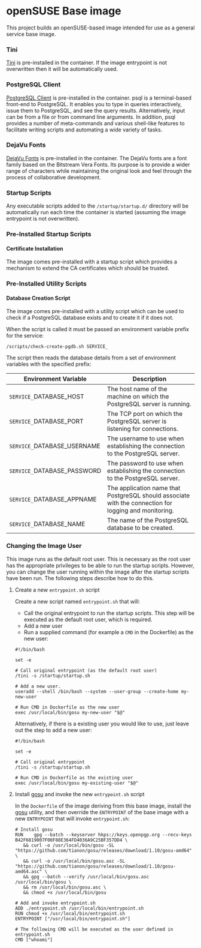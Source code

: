 # openSUSE Base image

This project builds an openSUSE-based image intended for use as a general service base image.

### Tini
[Tini](https://github.com/krallin/tini) is pre-installed in the container.  If the image entrypoint is not overwritten then it will be automatically used.

### PostgreSQL Client
[PostgreSQL Client](https://www.postgresql.org/docs/current/static/app-psql.html) is pre-installed in the container. psql is a terminal-based front-end to PostgreSQL. It enables you to type in queries interactively, issue them to PostgreSQL, and see the query results. Alternatively, input can be from a file or from command line arguments. In addition, psql provides a number of meta-commands and various shell-like features to facilitate writing scripts and automating a wide variety of tasks.

### DejaVu Fonts
[DejaVu Fonts](https://dejavu-fonts.github.io/) is pre-installed in the container. The DejaVu fonts are a font family based on the Bitstream Vera Fonts. Its purpose is to provide a wider range of characters while maintaining the original look and feel through the process of collaborative development.

### Startup Scripts
Any executable scripts added to the `/startup/startup.d/` directory will be automatically run each time the container is started (assuming the image entrypoint is not overwritten).

### Pre-Installed Startup Scripts

#### Certificate Installation
The image comes pre-installed with a startup script which provides a mechanism to extend the CA certificates which should be trusted.

### Pre-Installed Utility Scripts

#### Database Creation Script
The image comes pre-installed with a utility script which can be used to check if a PostgreSQL database exists and to create it if it does not.

When the script is called it must be passed an environment variable prefix for the service:

    /scripts/check-create-pgdb.sh SERVICE_

The script then reads the database details from a set of environment variables with the specified prefix:

| **Environment Variable**    |                                          **Description**                                               |
|-----------------------------|--------------------------------------------------------------------------------------------------------|
| `SERVICE_`DATABASE_HOST     | The host name of the machine on which the PostgreSQL server is running.                                |
| `SERVICE_`DATABASE_PORT     | The TCP port on which the PostgreSQL server is listening for connections.                              |
| `SERVICE_`DATABASE_USERNAME | The username to use when establishing the connection to the PostgreSQL server.                         |
| `SERVICE_`DATABASE_PASSWORD | The password to use when establishing the connection to the PostgreSQL server.                         |
| `SERVICE_`DATABASE_APPNAME  | The application name that PostgreSQL should associate with the connection for logging and monitoring.  |
| `SERVICE_`DATABASE_NAME     | The name of the PostgreSQL database to be created.                                                     |

### Changing the Image User
This image runs as the default root user. This is necessary as the root user has the appropriate privileges to be able to run the startup scripts. However, you can change the user running within the image after the startup scripts have been run. The following steps describe how to do this.

1. Create a new `entrypoint.sh` script

   Create a new script named `entrypoint.sh` that will:
   - Call the original entrypoint to run the startup scripts. This step will be executed as the default root user, which is required.
   - Add a new user 
   - Run a supplied command (for example a `CMD` in the Dockerfile) as the new user:

   ```
   #!/bin/bash

   set -e

   # Call original entrypoint (as the default root user)
   /tini -s /startup/startup.sh

   # Add a new user.
   useradd --shell /bin/bash --system --user-group --create-home my-new-user

   # Run CMD in Dockerfile as the new user
   exec /usr/local/bin/gosu my-new-user "$@"
   ```

   Alternatively, if there is a existing user you would like to use, just leave out the step to add a new user:

   ```
   #!/bin/bash

   set -e

   # Call original entrypoint
   /tini -s /startup/startup.sh

   # Run CMD in Dockerfile as the existing user
   exec /usr/local/bin/gosu my-existing-user "$@"
   ```

2. Install [gosu](https://github.com/tianon/gosu/) and invoke the new `entrypoint.sh` script 

   In the `Dockerfile` of the image deriving from this base image, install the [gosu](https://github.com/tianon/gosu/) utility, and then override the `ENTRYPOINT` of the base image with a new `ENTRYPOINT` that will invoke `entrypoint.sh`:

   ```
   # Install gosu
   RUN    gpg --batch --keyserver hkps://keys.openpgp.org --recv-keys B42F6819007F00F88E364FD4036A9C25BF357DD4 \
      && curl -o /usr/local/bin/gosu -SL "https://github.com/tianon/gosu/releases/download/1.10/gosu-amd64" \
      && curl -o /usr/local/bin/gosu.asc -SL "https://github.com/tianon/gosu/releases/download/1.10/gosu-amd64.asc" \
      && gpg --batch --verify /usr/local/bin/gosu.asc /usr/local/bin/gosu \
      && rm /usr/local/bin/gosu.asc \
      && chmod +x /usr/local/bin/gosu

   # Add and invoke entrypoint.sh
   ADD ./entrypoint.sh /usr/local/bin/entrypoint.sh
   RUN chmod +x /usr/local/bin/entrypoint.sh
   ENTRYPOINT ["/usr/local/bin/entrypoint.sh"]
   
   # The following CMD will be executed as the user defined in entrypoint.sh
   CMD ["whoami"]  
   ```
